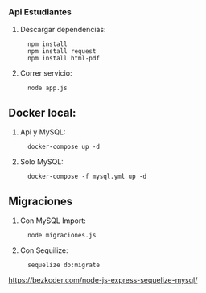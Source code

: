 ### Api Estudiantes


1. Descargar dependencias:

         npm install
         npm install request
         npm install html-pdf

2. Correr servicio:

         node app.js

## Docker local:

1. Api y MySQL:

         docker-compose up -d

2. Solo MySQL:

         docker-compose -f mysql.yml up -d


## Migraciones 

1. Con MySQL Import:

         node migraciones.js

1. Con Sequilize:

         sequelize db:migrate

https://bezkoder.com/node-js-express-sequelize-mysql/         